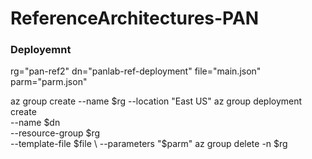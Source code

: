 # ReferenceArchitectures-PAN

### Deployemnt

rg="pan-ref2"
dn="panlab-ref-deployment"
file="main.json"
parm="parm.json"

az group create --name $rg  --location "East US"
az group deployment create \
  --name $dn \
  --resource-group $rg \
  --template-file $file \
  --parameters "$parm"
az group delete -n $rg  